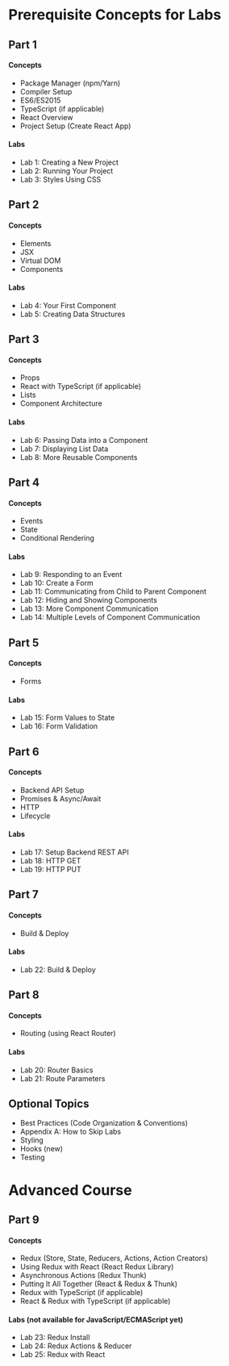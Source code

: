 # Prerequisite Concepts for Labs

## Part 1

#### Concepts

- Package Manager (npm/Yarn)
- Compiler Setup
- ES6/ES2015
- TypeScript (if applicable)
- React Overview
- Project Setup (Create React App)

#### Labs

- Lab 1: Creating a New Project
- Lab 2: Running Your Project
- Lab 3: Styles Using CSS

## Part 2

#### Concepts

- Elements
- JSX
- Virtual DOM
- Components

#### Labs

- Lab 4: Your First Component
- Lab 5: Creating Data Structures

## Part 3

#### Concepts

- Props
- React with TypeScript (if applicable)
- Lists
- Component Architecture

#### Labs

- Lab 6: Passing Data into a Component
- Lab 7: Displaying List Data
- Lab 8: More Reusable Components

## Part 4

#### Concepts

- Events
- State
- Conditional Rendering

#### Labs

- Lab 9: Responding to an Event
- Lab 10: Create a Form
- Lab 11: Communicating from Child to Parent Component
- Lab 12: Hiding and Showing Components
- Lab 13: More Component Communication
- Lab 14: Multiple Levels of Component Communication

## Part 5

#### Concepts

- Forms

#### Labs

- Lab 15: Form Values to State
- Lab 16: Form Validation

## Part 6

#### Concepts

- Backend API Setup
- Promises & Async/Await
- HTTP
- Lifecycle

#### Labs

- Lab 17: Setup Backend REST API
- Lab 18: HTTP GET
- Lab 19: HTTP PUT

## Part 7

#### Concepts

- Build & Deploy

#### Labs

- Lab 22: Build & Deploy

## Part 8

#### Concepts

- Routing (using React Router)

#### Labs

- Lab 20: Router Basics
- Lab 21: Route Parameters

## Optional Topics

- Best Practices (Code Organization & Conventions)
- Appendix A: How to Skip Labs
- Styling
- Hooks (new)
- Testing

# Advanced Course

## Part 9

#### Concepts

- Redux (Store, State, Reducers, Actions, Action Creators)
- Using Redux with React (React Redux Library)
- Asynchronous Actions (Redux Thunk)
- Putting It All Together (React & Redux & Thunk)
- Redux with TypeScript (if applicable)
- React & Redux with TypeScript (if applicable)

#### Labs (not available for JavaScript/ECMAScript yet)

- Lab 23: Redux Install
- Lab 24: Redux Actions & Reducer
- Lab 25: Redux with React
